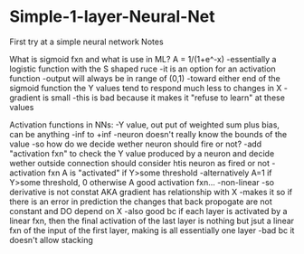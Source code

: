# Simple-1-layer-Neural-Net
First try at a simple neural network
Notes

What is sigmoid fxn and what is use in ML?
A = 1/(1+e^-x)
-essentially a logistic function with the S shaped ruce
-it is an option for an activation function
-output will always be in range of (0,1)
-toward either end of the sigmoid function the Y values tend to respond much less to changes in X
  -gradient is small
  -this is bad because it makes it "refuse to learn" at these values
  
 Activation functions in NNs:
  -Y value, out put of weighted sum plus bias, can be anything -inf to +inf
  -neuron doesn't really know the bounds of the value
  -so how do we decide wether neuron should fire or not?
  -add "activation fxn" to check the Y value produced by a neuron and decide wether outside connection should consider htis neuron as fired or not
  -activation fxn A is "activated" if Y>some threshold
  -alternatively A=1 if Y>some threshold, 0 otherwise
A good activation fxn...
  -non-linear
    -so derivative is not constat AKA gradient has relationship with X
    -makes it so if there is an error in prediction the changes that back propogate are not constant and DO depend on X
    -also good bc if each layer is activated by a linear fxn, then the final activation of the last layer is nothing but jsut a linear fxn of the input of the first layer, making is all essentially one layer
      -bad bc it doesn't allow stacking
 
